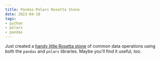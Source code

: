 ```yaml
---
title: Pandas-Polars Rosetta Stone
date: 2023-04-10
tags:
- python
- polars
- pandas
---
```


Just created a [handy little Rosetta stone](https://github.com/WinVector/Examples/blob/main/pandas_polars_rosettastone/rosetta.ipynb) of common data operations using both the `pandas` and `polars` libraries. Maybe you'll find it useful, too.